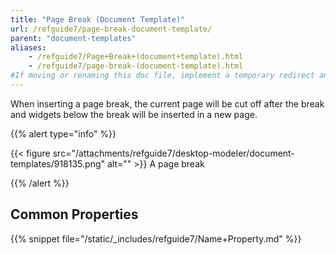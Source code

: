 ```yaml
---
title: "Page Break (Document Template)"
url: /refguide7/page-break-document-template/
parent: "document-templates"
aliases:
    - /refguide7/Page+Break+(document+template).html
    - /refguide7/page-break-(document-template).html
#If moving or renaming this doc file, implement a temporary redirect and let the respective team know they should update the URL in the product. See Mapping to Products for more details.
---
```



When inserting a page break, the current page will be cut off after the break and widgets below the break will be inserted in a new page.

{{% alert type="info" %}}

{{< figure src="/attachments/refguide7/desktop-modeler/document-templates/918135.png" alt="" >}}
A page break

{{% /alert %}}

## Common Properties

{{% snippet file="/static/_includes/refguide7/Name+Property.md" %}}
